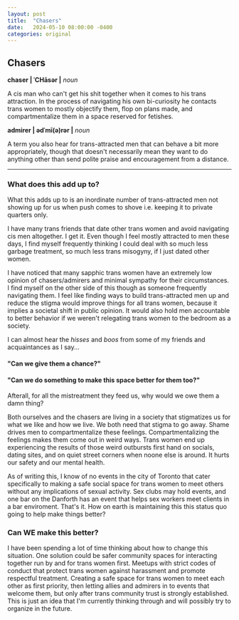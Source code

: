 ```yaml
---
layout: post
title:  "Chasers"
date:   2024-05-10 08:00:00 -0400
categories: original
---
```

## Chasers

**chaser | ˈCHāsər |**
_noun_

A cis man who can't get his shit together when it comes to his trans attraction. In the process of navigating his own bi-curiosity he contacts trans women to mostly objectify them, flop on plans made, and compartmentalize them in a space reserved for fetishes.

**admirer | ədˈmī(ə)rər |**
_noun_

A term you also hear for trans-attracted men that can behave a bit more appropriately, though that doesn't necessarily mean they want to do anything other than send polite praise and encouragement from a distance.

---

### What does this add up to?

What this adds up to is an inordinate number of trans-attracted men not showing up for us when push comes to shove i.e. keeping it to private quarters only.

I have many trans friends that date other trans women and avoid navigating cis men altogether. I get it. Even though I feel mostly attracted to men these days, I find myself frequently thinking I could deal with so much less garbage treatment, so much less trans misogyny, if I just dated other women. 

I have noticed that many sapphic trans women have an extremely low opinion of chasers/admirers and minimal sympathy for their circumstances. I find myself on the other side of this though as someone frequently navigating them. I feel like finding ways to build trans-attracted men up and reduce the stigma would improve things for all trans women, because it implies a societal shift in public opinion. It would also hold men accountable to better behavior if we weren't relegating trans women to the bedroom as a society.

I can almost hear the _hisses_ and _boos_ from some of my friends and acquaintances as I say...
#### "Can we give them a chance?"
#### "Can we do something to make this space better for them too?"
Afterall, for all the mistreatment they feed us, why would we owe them a damn thing?

Both ourselves and the chasers are living in a society that stigmatizes us for what we like and how we live. We both need that stigma to go away. Shame drives men to compartmentalize these feelings. Compartmentalizing the feelings makes them come out in weird ways. Trans women end up experiencing the results of those weird outbursts first hand on socials, dating sites, and on quiet street corners when noone else is around. It hurts our safety and our mental health.

As of writing this, I know of no events in the city of Toronto that cater specifically to making a safe social space for trans women to meet others without any implications of sexual activity. Sex clubs may hold events, and one bar on the Danforth has an event that helps sex workers meet clients in a bar enviroment. That's it. How on earth is maintaining this this status quo going to help make things better?

### Can WE make this better?

I have been spending a lot of time thinking about how to change this situation. One solution could be safer community spaces for interacting together run by and for trans women first. Meetups with strict codes of conduct that protect trans women against harassment and promote respectful treatment. Creating a safe space for trans women to meet each other as first priority, then letting allies and admirers in to events that welcome them, but only after trans community trust is strongly established. This is just an idea that I'm currently thinking through and will possibly try to organize in the future.